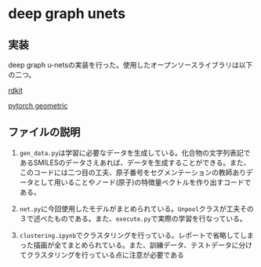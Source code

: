 # deep graph unets  

## 実装
deep graph u-netsの実装を行った。使用したオープンソースライブラリは以下の二つ。

[rdkit](https://github.com/rdkit/rdkit)

[pytorch geometric](https://github.com/rusty1s/pytorch_geometric)

## ファイルの説明

1. `gen_data.py`は学習に必要なデータを生成している。化合物の文字列表記であるSMILESのデータさえあれば、データを生成することができる。また、このコードには二つ目の工夫、原子番号をセグメンテーションの教師ありデータとして用いることやノード(原子)の特徴量ベクトルを作り出すコードである。


2. `net.py`に今回使用したモデルがまとめられている。`Unpool`クラスが工夫その３で述べたものである。また、`execute.py`で実際の学習を行なっている。


3. `clustering.ipynb`でクラスタリングを行っている。レポートで省略してしまった描画が全てまとめられている。また、訓練データ、テストデータに分けてクラスタリングを行っている点に注意が必要である


